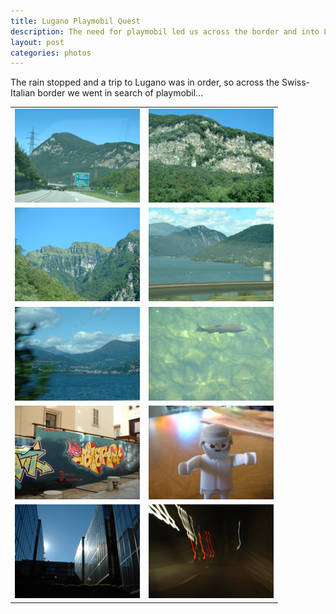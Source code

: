 ```yaml
---
title: Lugano Playmobil Quest
description: The need for playmobil led us across the border and into Lugano. Photo collection.
layout: post
categories: photos
---
```

The rain stopped and a trip to Lugano was in order, so across the Swiss-Italian border we went in search of playmobil...

<table>
<tr>
<td align="center"><img width="200" height="150" src="/resources/photos/lugano-motorway.png"></td>
<td align="center"><img width="200" height="150"  src="/resources/photos/lugano-mountain.png"></td>
</tr>
<tr>
<td align="center"><img width="200" height="150"  src="/resources/photos/lugano-mountain2.png"></td>
<td align="center"><img width="200" height="150"  src="/resources/photos/lugano-lake.png"></td>
</tr>
<tr>
<td align="center"><img width="200" height="150"  src="/resources/photos/lugano-lake2.png"></td>
<td align="center"><img width="200" height="150"  src="/resources/photos/lugano-fish.png"></td>
</tr>
<tr>
<td align="center"><img width="200" height="150"  src="/resources/photos/lugano-grafitti.png"></td>
<td align="center"><img width="200" height="150"  src="/resources/photos/lugano-ghost.png"></td>
</tr>
<tr>
<td align="center"><img width="200" height="150"  src="/resources/photos/lugano-building.png"></td>
<td align="center"><img width="200" height="150"  src="/resources/photos/lugano-tunnel.png"></td>
</tr>
</table>
